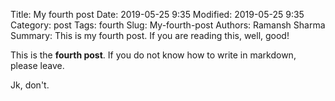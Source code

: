 Title: My fourth post
Date: 2019-05-25 9:35
Modified: 2019-05-25 9:35
Category: post
Tags: fourth
Slug: My-fourth-post
Authors: Ramansh Sharma
Summary: This is my fourth post. If you are reading this, well, good!

This is the __fourth post__. If you do not know how to write in markdown, please leave.



Jk, don't.
